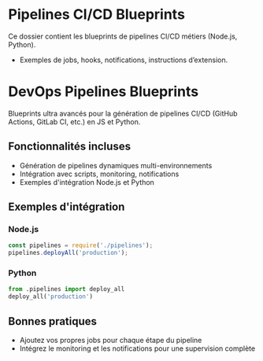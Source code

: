 # Pipelines CI/CD Blueprints

Ce dossier contient les blueprints de pipelines CI/CD métiers (Node.js, Python).
- Exemples de jobs, hooks, notifications, instructions d’extension.

# DevOps Pipelines Blueprints

Blueprints ultra avancés pour la génération de pipelines CI/CD (GitHub Actions, GitLab CI, etc.) en JS et Python.

## Fonctionnalités incluses
- Génération de pipelines dynamiques multi-environnements
- Intégration avec scripts, monitoring, notifications
- Exemples d'intégration Node.js et Python

## Exemples d'intégration

### Node.js
```js
const pipelines = require('./pipelines');
pipelines.deployAll('production');
```

### Python
```python
from .pipelines import deploy_all
deploy_all('production')
```

## Bonnes pratiques
- Ajoutez vos propres jobs pour chaque étape du pipeline
- Intégrez le monitoring et les notifications pour une supervision complète
